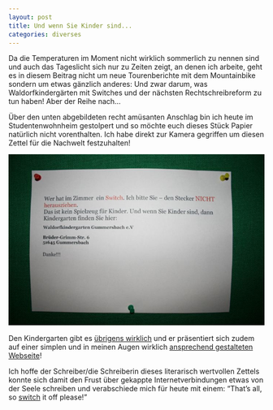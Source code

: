 ```yaml
---
layout: post
title: Und wenn Sie Kinder sind...
categories: diverses
---
```


Da die Temperaturen im Moment nicht wirklich sommerlich zu nennen sind und auch das Tageslicht sich nur zu Zeiten zeigt, an denen ich arbeite, geht es in diesem Beitrag nicht um neue Tourenberichte mit dem Mountainbike sondern um etwas gänzlich anderes: Und zwar darum, was Waldorfkindergärten mit Switches und der nächsten Rechtschreibreform zu tun haben! Aber der Reihe nach…

Über den unten abgebildeten recht amüsanten Anschlag bin ich heute im Studentenwohnheim gestolpert und so möchte euch dieses Stück Papier natürlich nicht vorenthalten. Ich habe direkt zur Kamera gegriffen um diesen Zettel für die Nachwelt festzuhalten!

![Und wenn Sie Kinder sind...](/images/2008-10-30/img_0724.jpg)

Den Kindergarten gibt es [übrigens wirklich](http://www.waldorfkiga-gummersbach.de) und er präsentiert sich zudem auf einer simplen und in meinen Augen wirklich [ansprechend gestalteten Webseite](http://www.waldorfkiga-gummersbach.de)!

Ich hoffe der Schreiber/die Schreiberin dieses literarisch wertvollen Zettels konnte sich damit den Frust über gekappte Internetverbindungen etwas von der Seele schreiben und verabschiede mich für heute mit einem: “That’s all, so [switch](http://images.google.de/images?hl=de&q=switch%20off&um=1&ie=UTF-8&sa=N&tab=wi) it off please!”
